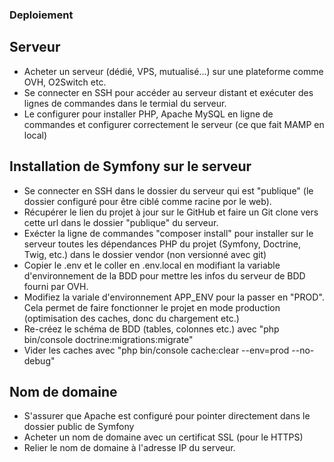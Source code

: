 ﻿### Deploiement

## Serveur
- Acheter un serveur (dédié, VPS, mutualisé...) sur une plateforme comme OVH, O2Switch etc.
- Se connecter en SSH pour accéder au serveur distant et exécuter des lignes de commandes dans le termial du serveur.
- Le configurer pour installer PHP, Apache MySQL en ligne de commandes et configurer correctement le serveur (ce que fait MAMP en local)

## Installation de Symfony sur le serveur
- Se connecter en SSH dans le dossier du serveur qui est "publique" (le dossier configuré pour être ciblé comme racine por le web).
- Récupérer le lien du projet à jour sur le GitHub et faire un Git clone vers cette url dans le dossier "publique" du serveur.
- Exécter la ligne de commandes "composer install" pour installer sur le serveur toutes les dépendances PHP du projet (Symfony, Doctrine, Twig, etc.) dans le dossier vendor (non versionné avec git)
- Copier le .env et le coller en .env.local en modifiant la variable d'environnement de la BDD pour mettre les infos du serveur de BDD fourni par OVH.
- Modifiez la variale d'environnement APP_ENV pour la passer en "PROD". Cela permet de faire fonctionner le projet en mode production (optimisation des caches, donc du chargement etc.)
- Re-créez le schéma de BDD (tables, colonnes etc.) avec "php bin/console doctrine:migrations:migrate"
- Vider les caches avec "php bin/console cache:clear --env=prod --no-debug"

## Nom de domaine
- S'assurer que Apache est configuré pour pointer directement dans le dossier public de Symfony
- Acheter un nom de domaine avec un certificat SSL (pour le HTTPS)
- Relier le nom de domaine à l'adresse IP du serveur.
  
